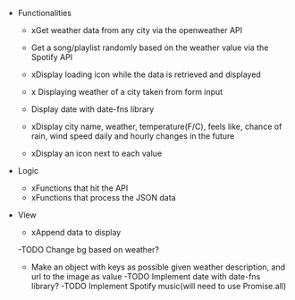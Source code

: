 - Functionalities
  - xGet weather data from any city via the openweather API
  - Get a song/playlist randomly based on the weather value via the Spotify API
  - xDisplay loading icon while the data is retrieved and displayed

  - x Displaying weather of a city taken from form input
  - Display date with date-fns library
  - xDisplay city name, weather, temperature(F/C), feels like, chance of rain, wind speed daily and hourly changes in the future
  - xDisplay an icon next to each value

- Logic
    - xFunctions that hit the API
    - xFunctions that process the JSON data
- View
    - xAppend data to display
    
  <!-- - Append values of forecast to display -->
  <!-- - Style change scale button -->
  <!-- - Implement loading screen -->
    <!-- - Set translucid background -->
    <!-- - Set timeout until the timer ends (Promise.race) -->
  <!-- - Style layout -->

  -TODO Change bg based on weather?
    - Make an object with keys as possible given weather description, and url to the image as value
  -TODO Implement date with date-fns library?
  -TODO Implement Spotify music(will need to use Promise.all)
